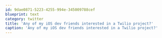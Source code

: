 ```yaml
---
id: 9dae0871-5223-4255-994e-345009788cef
blueprint: text
category: twitter
title: 'Any of my iOS dev friends interested in a Twilio project?'
caption: 'Any of my iOS dev friends interested in a Twilio project?'
---
```


